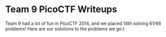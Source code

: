 <h1>Team 9 PicoCTF Writeups</h1>
Team 9 had a lot of fun in PicoCTF 2014, and we placed 14th solving 61/66 problems! Here are our solutions to the problems we go.t
